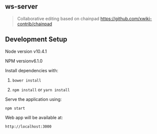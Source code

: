 ws-server
--------

> Collaborative editing based on chainpad https://github.com/xwiki-contrib/chainpad

Development Setup
-----------
Node version v10.4.1

NPM versionv6.1.0

Install dependencies with:

1. `bower install`

2. `npm install` or `yarn install`

Serve the application using:

    npm start

Web app will be available at:

    http://localhost:3000
